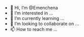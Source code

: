- 👋 Hi, I’m @Emenchena
- 👀 I’m interested in ...
- 🌱 I’m currently learning ...
- 💞️ I’m looking to collaborate on ...
- 📫 How to reach me ...

<!---
Emenchena/Emenchena is a ✨ special ✨ repository because its `README.md` (this file) appears on your GitHub profile.
You can click the Preview link to take a look at your changes.
--->
